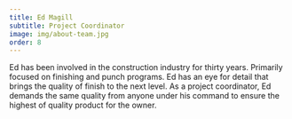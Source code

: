 ```yaml
---
title: Ed Magill
subtitle: Project Coordinator
image: img/about-team.jpg
order: 8
---
```

Ed has been involved in the construction industry for thirty years. Primarily focused on finishing and punch programs. Ed has an eye for detail that brings the quality of finish to the next level. As a project coordinator, Ed demands the same quality from anyone under his command to ensure the highest of quality product for the owner.
